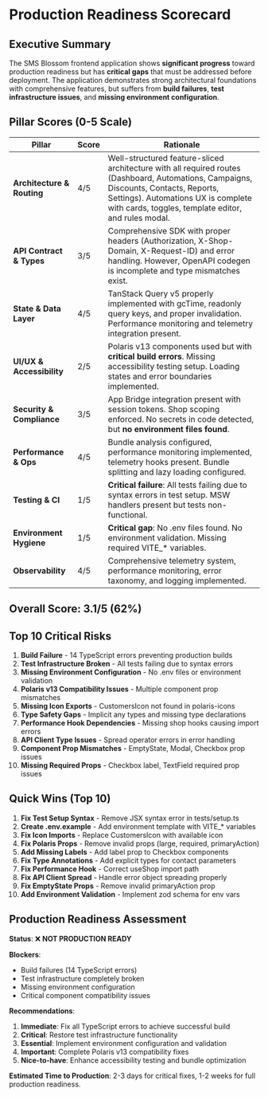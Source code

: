 # Production Readiness Scorecard

## Executive Summary

The SMS Blossom frontend application shows **significant progress** toward production readiness but has **critical gaps** that must be addressed before deployment. The application demonstrates strong architectural foundations with comprehensive features, but suffers from **build failures**, **test infrastructure issues**, and **missing environment configuration**.

## Pillar Scores (0-5 Scale)

| Pillar | Score | Rationale |
|--------|-------|-----------|
| **Architecture & Routing** | 4/5 | Well-structured feature-sliced architecture with all required routes (Dashboard, Automations, Campaigns, Discounts, Contacts, Reports, Settings). Automations UX is complete with cards, toggles, template editor, and rules modal. |
| **API Contract & Types** | 3/5 | Comprehensive SDK with proper headers (Authorization, X-Shop-Domain, X-Request-ID) and error handling. However, OpenAPI codegen is incomplete and type mismatches exist. |
| **State & Data Layer** | 4/5 | TanStack Query v5 properly implemented with gcTime, readonly query keys, and proper invalidation. Performance monitoring and telemetry integration present. |
| **UI/UX & Accessibility** | 2/5 | Polaris v13 components used but with **critical build errors**. Missing accessibility testing setup. Loading states and error boundaries implemented. |
| **Security & Compliance** | 3/5 | App Bridge integration present with session tokens. Shop scoping enforced. No secrets in code detected, but **no environment files found**. |
| **Performance & Ops** | 4/5 | Bundle analysis configured, performance monitoring implemented, telemetry hooks present. Bundle splitting and lazy loading configured. |
| **Testing & CI** | 1/5 | **Critical failure**: All tests failing due to syntax errors in test setup. MSW handlers present but tests non-functional. |
| **Environment Hygiene** | 1/5 | **Critical gap**: No .env files found. No environment validation. Missing required VITE_* variables. |
| **Observability** | 4/5 | Comprehensive telemetry system, performance monitoring, error taxonomy, and logging implemented. |

## Overall Score: 3.1/5 (62%)

## Top 10 Critical Risks

1. **Build Failure** - 14 TypeScript errors preventing production builds
2. **Test Infrastructure Broken** - All tests failing due to syntax errors
3. **Missing Environment Configuration** - No .env files or environment validation
4. **Polaris v13 Compatibility Issues** - Multiple component prop mismatches
5. **Missing Icon Exports** - CustomersIcon not found in polaris-icons
6. **Type Safety Gaps** - Implicit any types and missing type declarations
7. **Performance Hook Dependencies** - Missing shop hooks causing import errors
8. **API Client Type Issues** - Spread operator errors in error handling
9. **Component Prop Mismatches** - EmptyState, Modal, Checkbox prop issues
10. **Missing Required Props** - Checkbox label, TextField required prop issues

## Quick Wins (Top 10)

1. **Fix Test Setup Syntax** - Remove JSX syntax error in tests/setup.ts
2. **Create .env.example** - Add environment template with VITE_* variables
3. **Fix Icon Imports** - Replace CustomersIcon with available icon
4. **Fix Polaris Props** - Remove invalid props (large, required, primaryAction)
5. **Add Missing Labels** - Add label prop to Checkbox components
6. **Fix Type Annotations** - Add explicit types for contact parameters
7. **Fix Performance Hook** - Correct useShop import path
8. **Fix API Client Spread** - Handle error object spreading properly
9. **Fix EmptyState Props** - Remove invalid primaryAction prop
10. **Add Environment Validation** - Implement zod schema for env vars

## Production Readiness Assessment

**Status**: ❌ **NOT PRODUCTION READY**

**Blockers**:
- Build failures (14 TypeScript errors)
- Test infrastructure completely broken
- Missing environment configuration
- Critical component compatibility issues

**Recommendations**:
1. **Immediate**: Fix all TypeScript errors to achieve successful build
2. **Critical**: Restore test infrastructure functionality
3. **Essential**: Implement environment configuration and validation
4. **Important**: Complete Polaris v13 compatibility fixes
5. **Nice-to-have**: Enhance accessibility testing and bundle optimization

**Estimated Time to Production**: 2-3 days for critical fixes, 1-2 weeks for full production readiness.
